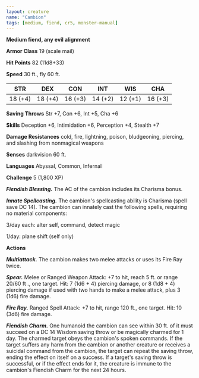 ```yaml
---
layout: creature
name: "Cambion"
tags: [medium, fiend, cr5, monster-manual]
---
```


**Medium fiend, any evil alignment**

**Armor Class** 19 (scale mail)

**Hit Points** 82 (11d8+33)

**Speed** 30 ft., fly 60 ft.

|   STR   |   DEX   |   CON   |   INT   |   WIS   |   CHA   |
|:-----:|:-----:|:-----:|:-----:|:-----:|:-----:|
| 18 (+4) | 18 (+4) | 16 (+3) | 14 (+2) | 12 (+1) | 16 (+3) |

**Saving Throws** Str +7, Con +6, Int +5, Cha +6

**Skills** Deception +6, Intimidation +6, Perception +4, Stealth +7

**Damage Resistances** cold, fire, lightning, poison, bludgeoning, piercing, and slashing from nonmagical weapons

**Senses** darkvision 60 ft.

**Languages** Abyssal, Common, Infernal

**Challenge** 5 (1,800 XP)

***Fiendish Blessing.*** The AC of the cambion includes its Charisma bonus.

***Innate Spellcasting.*** The cambion's spellcasting ability is Charisma (spell save DC 14). The cambion can innately cast the following spells, requiring no material components:

3/day each: alter self, command, detect magic

1/day: plane shift (self only)

**Actions**

***Multiattack.*** The cambion makes two melee attacks or uses its Fire Ray twice.

***Spear.*** Melee or Ranged Weapon Attack: +7 to hit, reach 5 ft. or range 20/60 ft ., one target. Hit: 7 (1d6 + 4) piercing damage, or 8 (1d8 + 4) piercing damage if used with two hands to make a melee attack, plus 3 (1d6) fire damage.

***Fire Ray.*** Ranged Spell Attack: +7 to hit, range 120 ft., one target. Hit: 10 (3d6) fire damage.

***Fiendish Charm.*** One humanoid the cambion can see within 30 ft. of it must succeed on a DC 14 Wisdom saving throw or be magically charmed for 1 day. The charmed target obeys the cambion's spoken commands. If the target suffers any harm from the cambion or another creature or receives a suicidal command from the cambion, the target can repeat the saving throw, ending the effect on itself on a success. If a target's saving throw is successful, or if the effect ends for it, the creature is immune to the cambion's Fiendish Charm for the next 24 hours.

